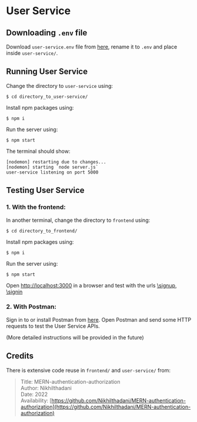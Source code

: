 # User Service

## Downloading `.env` file
Download `user-service.env` file from [here](https://drive.google.com/drive/folders/1qzkw99cqAebqCf2l7eVWQsuqJ2xvb1J?usp=share_link), rename it to `.env` and place inside `user-service/`.

## Running User Service
Change the directory to `user-service` using:
```
$ cd directory_to_user-service/
```

Install npm packages using:
```
$ npm i
```

Run the server using:
```
$ npm start
```

The terminal should show:
```
[nodemon] restarting due to changes...
[nodemon] starting `node server.js`
user-service listening on port 5000
```

## Testing User Service
### 1. With the frontend:

In another terminal, change the directory to `frontend` using:
```
$ cd directory_to_frontend/
```

Install npm packages using:
```
$ npm i
```

Run the server using:
```
$ npm start
```

Open [http://localhost:3000](http://localhost:3000) in a browser and test with the urls [\signup](http://localhost:3000\signup), [\signin](http://localhost:3000\signin)

### 2. With Postman:
Sign in to or install Postman from [here](https://www.postman.com/). Open Postman and send some HTTP requests to test the User Service APIs.

(More detailed instructions will be provided in the future)

## Credits
There is extensive code reuse in `frontend/` and `user-service/` from: <br>
> Title: MERN-authentication-authorization <br>
Author: Nikhilthadani <br>
Date: 2022 <br>
Availability: [https://github.com/Nikhilthadani/MERN-authentication-authorization](https://github.com/Nikhilthadani/MERN-authentication-authorization)
